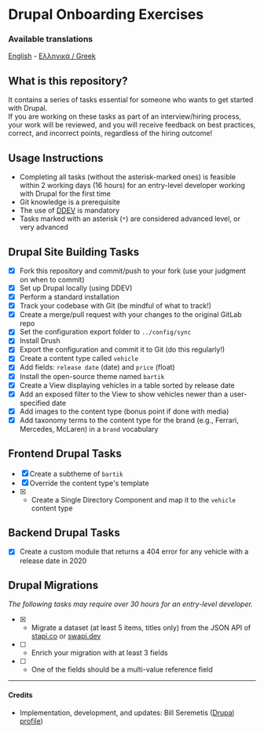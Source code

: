 # Drupal Onboarding Exercises

### Available translations

[English](README.md) - [Ελληνικά / Greek](README.el.md)

## What is this repository?

It contains a series of tasks essential for someone who wants to get started with Drupal.  
If you are working on these tasks as part of an interview/hiring process, your work will be reviewed, and you will receive feedback on best practices, correct, and incorrect points, regardless of the hiring outcome!

## Usage Instructions

- Completing all tasks (without the asterisk-marked ones) is feasible within 2 working days (16 hours) for an entry-level developer working with Drupal for the first time
- Git knowledge is a prerequisite
- The use of [DDEV](https://github.com/ddev/ddev) is mandatory
- Tasks marked with an asterisk (`*`) are considered advanced level, or very advanced

## Drupal Site Building Tasks

- [X] Fork this repository and commit/push to your fork (use your judgment on when to commit)
- [X] Set up Drupal locally (using DDEV)
- [X] Perform a standard installation
- [X] Track your codebase with Git (be mindful of what to track!)
- [X] Create a merge/pull request with your changes to the original GitLab repo
- [X] Set the configuration export folder to `../config/sync`
- [X] Install Drush
- [X] Export the configuration and commit it to Git (do this regularly!)
- [X] Create a content type called `vehicle`
- [X] Add fields: `release date` (date) and `price` (float)
- [X] Install the open-source theme named `bartik`
- [X] Create a View displaying vehicles in a table sorted by release date
- [X] Add an exposed filter to the View to show vehicles newer than a user-specified date
- [X] Add images to the content type (bonus point if done with media)
- [X] Add taxonomy terms to the content type for the brand (e.g., Ferrari, Mercedes, McLaren) in a `brand` vocabulary

## Frontend Drupal Tasks

- [X] Create a subtheme of `bartik`
- [X] Override the content type's template
- [X] * Create a Single Directory Component and map it to the `vehicle` content type

## Backend Drupal Tasks

- [X] Create a custom module that returns a 404 error for any vehicle with a release date in 2020

## Drupal Migrations

_The following tasks may require over 30 hours for an entry-level developer._

- [X] * Migrate a dataset (at least 5 items, titles only) from the JSON API of [stapi.co](https://stapi.co/) or [swapi.dev](https://swapi.dev/)
- [ ] * Enrich your migration with at least 3 fields
- [ ] * One of the fields should be a multi-value reference field

---

#### Credits

- Implementation, development, and updates: Bill Seremetis ([Drupal profile](https://www.drupal.org/u/bserem))

